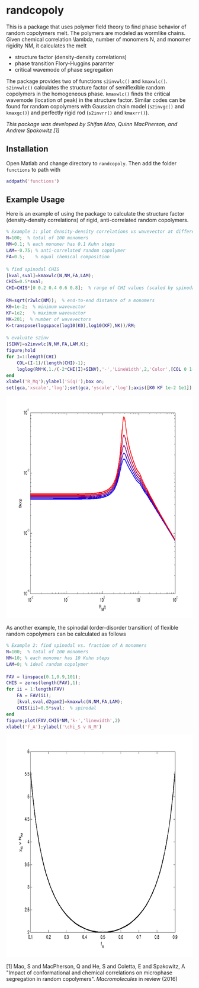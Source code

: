 randcopoly
=======================================

This is a package that uses polymer field theory to find phase behavior of random copolymers melt.
The polymers are modeled as wormlike chains.
Given chemical correlation \lambda, number of monomers N, and monomer rigidity NM, it calculates the melt
* structure factor (density-density correlations)
* phase transition Flory-Huggins paramter
* critical wavemode of phase segregation

The package provides two of functions `s2invwlc()` and `kmaxwlc()`.
`s2invwlc()` calculates the structure factor of semiflexible random copolymers in the homogeneous phase.
`kmaxwlc()` finds the critical wavemode (location of peak) in the structure factor.
Similar codes can be found for random copolymers with Gaussian chain model (`s2invgc()` and `kmaxgc()`) and perfectly rigid rod (`s2invrr()` and `kmaxrr()`).

*This package was developed by Shifan Mao, Quinn MacPherson, and Andrew Spakowitz* <cite>[1]</cite>

Installation
--------------
Open Matlab and change directory to `randcopoly`. Then add the folder `functions` to path with
``` matlab
addpath('functions')
```

Example Usage
--------------
Here is an example of using the package to calculate the structure factor (density-density correlations) of rigid, anti-correlated random copolymers.

``` matlab
% Example 1: plot density-density correlations vs wavevector at different CHI
N=100;  % total of 100 monomers
NM=0.1; % each monomer has 0.1 Kuhn steps
LAM=-0.75; % anti-correlated random copolymer
FA=0.5;    % equal chemical composition

% find spinodal CHIS
[kval,sval]=kmaxwlc(N,NM,FA,LAM);
CHIS=0.5*sval;
CHI=CHIS*[0 0.2 0.4 0.6 0.8];  % range of CHI values (scaled by spinodal)

RM=sqrt(r2wlc(NM));  % end-to-end distance of a monomers
K0=1e-2;  % minimum wavevector
KF=1e2;   % maximum wavevector
NK=201;  % number of wavevectors
K=transpose(logspace(log10(K0),log10(KF),NK))/RM;

% evaluate s2inv
[SINV]=s2invwlc(N,NM,FA,LAM,K);
figure;hold
for I=1:length(CHI)
    COL=(I-1)/(length(CHI)-1);
    loglog(RM*K,1./(-2*CHI(I)+SINV),'-','LineWidth',2,'Color',[COL 0 1-COL])
end
xlabel('R_Mq');ylabel('S(q)');box on;
set(gca,'xscale','log');set(gca,'yscale','log');axis([K0 KF 1e-2 1e1])
```
<img src="./example_figures/example1.png" width="800" height="600" />

As another example, the spinodal (order-disorder transition) of flexible random copolymers can be calculated as follows

``` matlab
% Example 2: find spinodal vs. fraction of A monomers
N=100;  % total of 100 monomers
NM=10; % each monomer has 10 Kuhn steps
LAM=0; % ideal random copolymer

FAV = linspace(0.1,0.9,101);
CHIS = zeros(length(FAV),1);
for ii = 1:length(FAV)
    FA = FAV(ii);
    [kval,sval,d2gam2]=kmaxwlc(N,NM,FA,LAM);
    CHIS(ii)=0.5*sval;  % spinodal
end
figure;plot(FAV,CHIS*NM,'k-','linewidth',2)
xlabel('f_A');ylabel('\chi_S v N_M')
```
<img src="./example_figures/example2.png" width="800" height="600" />

[1] Mao, S and MacPherson, Q and He, S and Coletta, E and Spakowitz, A "Impact of conformational and chemical correlations on microphase segregation in random copolymers". *Macromolecules* in review (2016)
